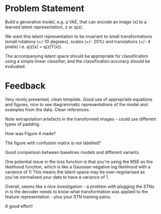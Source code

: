 # Problem Statement 

Build a generative model, e.g. a VAE, that can encode an image (x) to a learned latent representation, z or q(z).

We want this latent representation to be invariant to small transformations (small rotations (+/-10 degrees), scales (+/- 20%) and translations (+/- 4 pixels) i.e. q(z|x) = q(z|T(x)).

The accompanying latent space should be appropriate for classification using a simple linear classifier, and the classification accuracy should be evaluated.

# Feedback 

Very nicely presented, clean template. Good use of appropriate equations and figures, nice to see diagrammatic representations of the model and examples from the data. Clean references.
 
Note extrapolation artefacts in the transformed images - could use different types of padding.
 
How was Figure 4 made?
 
The figure with confusion matrix is not labelled?
 
Good comparison between baselines models and different variants.
 
One potential issue in the loss function is that you're using the MSE as the likelihood function, which is like a Gaussian negative log likelihood with a variance of 1! This means the latent space may be over-regularised as you've normalised your data to have a variance of 1.
 
Overall, seems like a nice investigation - a problem with plugging the STNs in is the decoder needs to know what transformation was applied to the feature representation - plus your STN training pains.
 
A good effort!